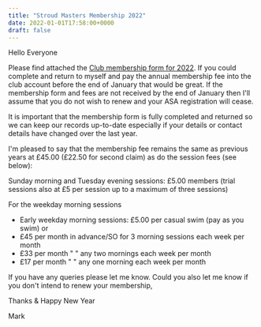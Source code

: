 ```yaml
---
title: "Stroud Masters Membership 2022"
date: 2022-01-01T17:58:00+0000
draft: false
---
```

Hello Everyone

Please find attached the [Club membership form for 2022](images/2022/01/Membership_Form_2022_v1.pdf).  If you could complete and return to myself and pay the annual membership fee into the club account before the end of January that would be great.  If the membership form and fees are not received by the end of January then I'll assume that you do not wish to renew and your ASA registration will cease.

It is important that the membership form is fully completed and returned so we can keep our records up-to-date especially if your details or contact details have changed over the last year.

I'm pleased to say that the membership fee remains the same as previous years at £45.00 (£22.50 for second claim) as do the session fees (see below):

Sunday morning and Tuesday evening sessions:  £5.00 members (trial sessions also at £5 per session up to a maximum of three sessions)

For the weekday morning sessions 

- Early weekday morning sessions:  £5.00 per casual swim (pay as you swim) or 
- £45 per month in advance/SO for 3 morning sessions each week per month
- £33 per month       "              "    any two mornings each week per month
- £17 per month       "              "    any one morning each week per month

If you have any queries please let me know. Could you also let me know if you don't intend to renew your membership,

Thanks & Happy New Year

Mark

<!--more-->
